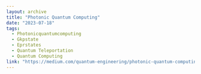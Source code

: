 ```yaml
---
layout: archive
title: "Photonic Quantum Computing"
date: "2023-07-18"
tags:
  - Photonicquantumcomputing
  - Gkpstate
  - Eprstates
  - Quantum Teleportation
  - Quantum Computing
link: "https://medium.com/quantum-engineering/photonic-quantum-computing-66c8be38035c"
---
```

